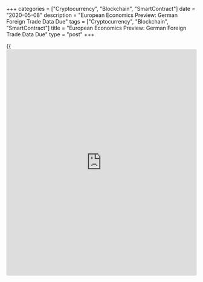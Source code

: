 +++
categories = ["Cryptocurrency", "Blockchain", "SmartContract"]
date = "2020-05-08"
description = "European Economics Preview: German Foreign Trade Data Due"
tags = ["Cryptocurrency", "Blockchain", "SmartContract"]
title = "European Economics Preview: German Foreign Trade Data Due"
type = "post"
+++

{{<iframe id="large-banner" src="https://www.bounty.group/#slide=14.0" width="100%" height="600" scrolling="no" style="border: 0px solid rgb(216, 221, 230); border-radius: 3px;">}}

Foreign trade data from Germany is due on Friday, headlining a light day
for the European economic [news](https://www.letsplayfx.com/blog/forex-news-website/).

At 2.00 am ET, Destatis is scheduled to issue Germany's external trade
figures for March. Exports are forecast to fall 5 percent on month, in
contrast to an increase of 1.3 percent in February. Imports are expected
to drop 4 percent.

In the meantime, industrial production data is due from Statistics
Norway.

At 3.00 am ET, Spain's statistical office INE is set to release March
industrial production. Production had declined 1.3 percent on year in
February.

Consumer prices and trade data from Hungary are also due at 3.00 am ET.
Inflation is expected to ease to 2.4 percent in April from 3.9 percent
in March.

At 5.00 am ET, April consumer price data is due from Greece.

For comments and feedback [contact](https://www.playgroundfx.com/contact/): editorial@rtt[news](https://www.letsplayfx.com/blog/forex-news-website/).com

[Business News][1]

   1. www.rtt[news](https://www.letsplayfx.com/blog/forex-news-website/).com/Content/Business.aspx
